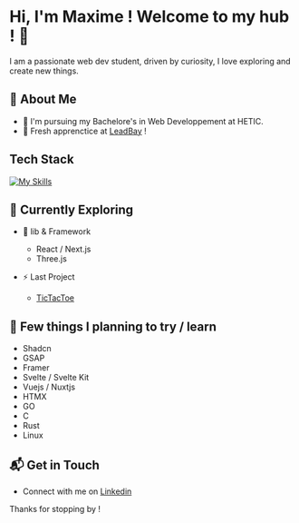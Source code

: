 # Hi, I'm Maxime ! Welcome to my hub ! 👋

I am a passionate web dev student, driven by curiosity, I love exploring and create new things.

<!--![Oomaxime's Stats](https://github-readme-stats.vercel.app/api?username=Oomaxime&theme=vue-dark&show_icons=true&hide_border=true&count_private=true)-->


## 🚀 About Me

- 📝 I'm pursuing my Bachelore's in Web Developpement at HETIC.
- 💼 Fresh apprenctice at [LeadBay](https://leadbay.ai/) !


## Tech Stack
[![My Skills](https://skillicons.dev/icons?i=html,css,js,nodejs,express,mongodb,react,typescript,threejs,vite,docker,figma,vscode,apple)](https://skillicons.dev)


## 🌱 Currently Exploring

- 🚀 lib & Framework
  - React / Next.js
  - Three.js

- ⚡ Last Project
  - [TicTacToe](https://github.com/Oomaxime/TicTacToeGame)


## 🔭 Few things I planning to try / learn

- Shadcn
- GSAP
- Framer
- Svelte / Svelte Kit
- Vuejs / Nuxtjs
- HTMX
- GO
- C
- Rust
- Linux
  
<!-- ## 🏆 Achievements

- 🌟 Completed Hacktoberfest 2023 - Contributed to open source projects and celebrated the spirit of collaboration. -->


## 📬 Get in Touch

- Connect with me on [Linkedin](https://www.linkedin.com/in/maxime-bidan/)


Thanks for stopping by ! 

<!--
Here are some ideas to get you started:

- 🔭 I’m currently working on ...
- 🌱 I’m currently learning ...
- 👯 I’m looking to collaborate on ...
- 🤔 I’m looking for help with ...
- 💬 Ask me about ...
- 📫 How to reach me: ...
- 😄 Pronouns: ...
-  Fun fact: ...
-->
